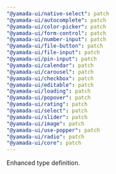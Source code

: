 ```yaml
---
"@yamada-ui/native-select": patch
"@yamada-ui/autocomplete": patch
"@yamada-ui/color-picker": patch
"@yamada-ui/form-control": patch
"@yamada-ui/number-input": patch
"@yamada-ui/file-button": patch
"@yamada-ui/file-input": patch
"@yamada-ui/pin-input": patch
"@yamada-ui/calendar": patch
"@yamada-ui/carousel": patch
"@yamada-ui/checkbox": patch
"@yamada-ui/editable": patch
"@yamada-ui/loading": patch
"@yamada-ui/popover": patch
"@yamada-ui/rating": patch
"@yamada-ui/select": patch
"@yamada-ui/slider": patch
"@yamada-ui/image": patch
"@yamada-ui/use-popper": patch
"@yamada-ui/radio": patch
"@yamada-ui/core": patch
---
```


Enhanced type definition.
